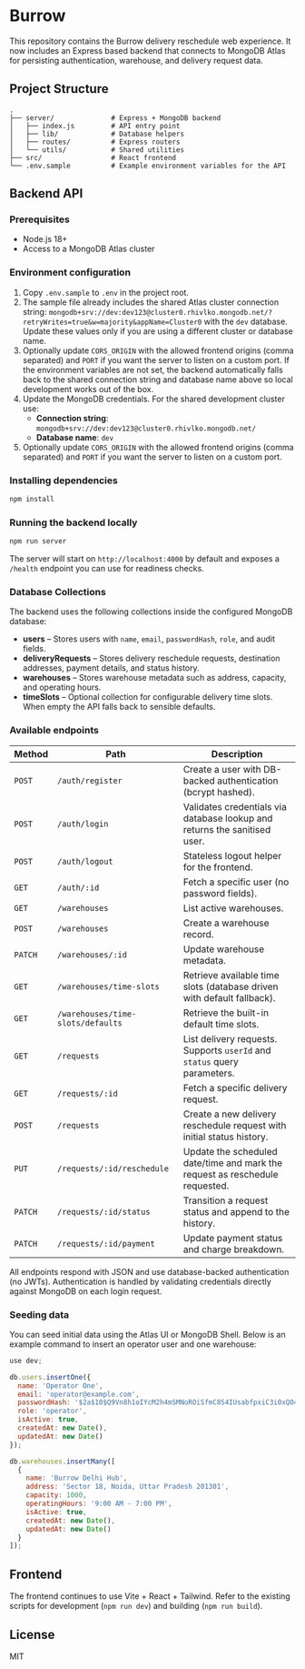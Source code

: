 # Burrow

This repository contains the Burrow delivery reschedule web experience. It now includes an Express based backend that connects to MongoDB Atlas for persisting authentication, warehouse, and delivery request data.

## Project Structure

```
.
├── server/              # Express + MongoDB backend
│   ├── index.js         # API entry point
│   ├── lib/             # Database helpers
│   ├── routes/          # Express routers
│   └── utils/           # Shared utilities
├── src/                 # React frontend
└── .env.sample          # Example environment variables for the API
```

## Backend API

### Prerequisites

- Node.js 18+
- Access to a MongoDB Atlas cluster

### Environment configuration

1. Copy `.env.sample` to `.env` in the project root.
2. The sample file already includes the shared Atlas cluster connection string: `mongodb+srv://dev:dev123@cluster0.rhivlko.mongodb.net/?retryWrites=true&w=majority&appName=Cluster0` with the `dev` database. Update these values only if you are using a different cluster or database name.
3. Optionally update `CORS_ORIGIN` with the allowed frontend origins (comma separated) and `PORT` if you want the server to listen on a custom port.
If the environment variables are not set, the backend automatically falls back to the shared connection string and database name above so local development works out of the box.
2. Update the MongoDB credentials. For the shared development cluster use:
   - **Connection string**: `mongodb+srv://dev:dev123@cluster0.rhivlko.mongodb.net/`
   - **Database name**: `dev`
3. Optionally update `CORS_ORIGIN` with the allowed frontend origins (comma separated) and `PORT` if you want the server to listen on a custom port.


### Installing dependencies

```bash
npm install
```

### Running the backend locally

```bash
npm run server
```

The server will start on `http://localhost:4000` by default and exposes a `/health` endpoint you can use for readiness checks.

### Database Collections

The backend uses the following collections inside the configured MongoDB database:

- **users** – Stores users with `name`, `email`, `passwordHash`, `role`, and audit fields.
- **deliveryRequests** – Stores delivery reschedule requests, destination addresses, payment details, and status history.
- **warehouses** – Stores warehouse metadata such as address, capacity, and operating hours.
- **timeSlots** – Optional collection for configurable delivery time slots. When empty the API falls back to sensible defaults.

### Available endpoints

| Method | Path | Description |
| ------ | ---- | ----------- |
| `POST` | `/auth/register` | Create a user with DB-backed authentication (bcrypt hashed). |
| `POST` | `/auth/login` | Validates credentials via database lookup and returns the sanitised user. |
| `POST` | `/auth/logout` | Stateless logout helper for the frontend. |
| `GET` | `/auth/:id` | Fetch a specific user (no password fields). |
| `GET` | `/warehouses` | List active warehouses. |
| `POST` | `/warehouses` | Create a warehouse record. |
| `PATCH` | `/warehouses/:id` | Update warehouse metadata. |
| `GET` | `/warehouses/time-slots` | Retrieve available time slots (database driven with default fallback). |
| `GET` | `/warehouses/time-slots/defaults` | Retrieve the built-in default time slots. |
| `GET` | `/requests` | List delivery requests. Supports `userId` and `status` query parameters. |
| `GET` | `/requests/:id` | Fetch a specific delivery request. |
| `POST` | `/requests` | Create a new delivery reschedule request with initial status history. |
| `PUT` | `/requests/:id/reschedule` | Update the scheduled date/time and mark the request as reschedule requested. |
| `PATCH` | `/requests/:id/status` | Transition a request status and append to the history. |
| `PATCH` | `/requests/:id/payment` | Update payment status and charge breakdown. |

All endpoints respond with JSON and use database-backed authentication (no JWTs). Authentication is handled by validating credentials directly against MongoDB on each login request.

### Seeding data

You can seed initial data using the Atlas UI or MongoDB Shell. Below is an example command to insert an operator user and one warehouse:

```javascript
use dev;

db.users.insertOne({
  name: 'Operator One',
  email: 'operator@example.com',
  passwordHash: '$2a$10$Q9Vn8h1oIYcM2h4mSMNoROiSfmC8S4IUsabfpxiC3i0xQO4kibUti', // password: Passw0rd!
  role: 'operator',
  isActive: true,
  createdAt: new Date(),
  updatedAt: new Date()
});

db.warehouses.insertMany([
  {
    name: 'Burrow Delhi Hub',
    address: 'Sector 18, Noida, Uttar Pradesh 201301',
    capacity: 1000,
    operatingHours: '9:00 AM - 7:00 PM',
    isActive: true,
    createdAt: new Date(),
    updatedAt: new Date()
  }
]);
```

## Frontend

The frontend continues to use Vite + React + Tailwind. Refer to the existing scripts for development (`npm run dev`) and building (`npm run build`).

## License

MIT
